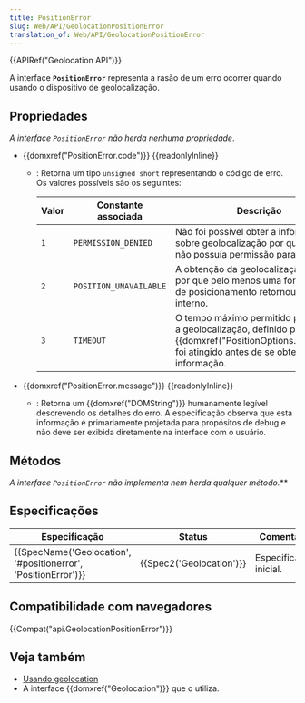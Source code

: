 ```yaml
---
title: PositionError
slug: Web/API/GeolocationPositionError
translation_of: Web/API/GeolocationPositionError
---
```

{{APIRef("Geolocation API")}}

A interface **`PositionError`** representa a rasão de um erro ocorrer quando usando o dispositivo de geolocalização.

## Propriedades

_A interface `PositionError` não herda nenhuma propriedade_.

- {{domxref("PositionError.code")}} {{readonlyInline}}

  - : Retorna um tipo `unsigned short` representando o código de erro. Os valores possíveis são os seguintes:

    | Valor | Constante associada    | Descrição                                                                                                                                                            |
    | ----- | ---------------------- | -------------------------------------------------------------------------------------------------------------------------------------------------------------------- |
    | `1`   | `PERMISSION_DENIED`    | Não foi possível obter a informação sobre geolocalização por que a página não possuía permissão para fazê-lo.                                                        |
    | `2`   | `POSITION_UNAVAILABLE` | A obtenção da geolocalização falhou por que pelo menos uma fonte interna de posicionamento retornou um erro interno.                                                 |
    | `3`   | `TIMEOUT`              | O tempo máximo permitido para obter a geolocalização, definido por {{domxref("PositionOptions.timeout")}} foi atingido antes de se obter a informação. |

- {{domxref("PositionError.message")}} {{readonlyInline}}
  - : Retorna um {{domxref("DOMString")}} humanamente legível descrevendo os detalhes do erro. A especificação observa que esta informação é primariamente projetada para propósitos de debug e não deve ser exibida diretamente na interface com o usuário.

## Métodos

**A interface `PositionError` não implementa nem herda qualquer método*.***

## Especificações

| Especificação                                                                        | Status                           | Comentário             |
| ------------------------------------------------------------------------------------ | -------------------------------- | ---------------------- |
| {{SpecName('Geolocation', '#positionerror', 'PositionError')}} | {{Spec2('Geolocation')}} | Especificação inicial. |

## Compatibilidade com navegadores

{{Compat("api.GeolocationPositionError")}}

## Veja também

- [Usando geolocation](/pt-BR/docs/WebAPI/Using_geolocation)
- A interface {{domxref("Geolocation")}} que o utiliza.
